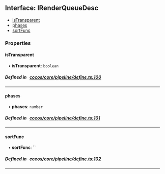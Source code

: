 ## Interface: IRenderQueueDesc

- [isTransparent](#isTransparent)
- [phases](#phases)
- [sortFunc](#sortFunc)

### Properties

#### isTransparent

<div style="margin-left: 10px;">


• **isTransparent**: ``boolean``

</div>

##### Defined in &nbsp;   [cocos/core/pipeline/define.ts:100](https://github.com/cocos-creator/engine/blob/c7bf6b8a9/cocos/core/pipeline/define.ts#L100)&nbsp;
___
#### phases

<div style="margin-left: 10px;">


• **phases**: ``number``

</div>

##### Defined in &nbsp;   [cocos/core/pipeline/define.ts:101](https://github.com/cocos-creator/engine/blob/c7bf6b8a9/cocos/core/pipeline/define.ts#L101)&nbsp;
___
#### sortFunc

<div style="margin-left: 10px;">


• **sortFunc**: ``

</div>

##### Defined in &nbsp;   [cocos/core/pipeline/define.ts:102](https://github.com/cocos-creator/engine/blob/c7bf6b8a9/cocos/core/pipeline/define.ts#L102)&nbsp;
___
